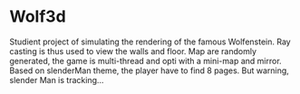 # Wolf3d
Studient project of simulating the rendering of the famous Wolfenstein. Ray casting is thus used to view the walls and floor. Map are randomly generated, the game is multi-thread and opti with a mini-map and mirror. Based on slenderMan theme, the player have to find 8 pages. But warning, slender Man is tracking... 
